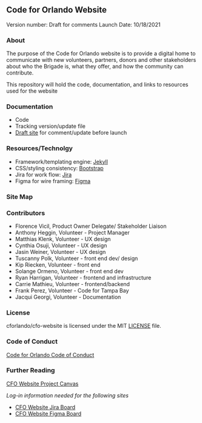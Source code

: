 ## Code for Orlando Website

Version number: Draft for comments
Launch Date: 10/18/2021

### About

The purpose of the Code for Orlando website is to provide a digital home to communicate with new volunteers, partners, donors and other stakeholders about who the Brigade is, what they offer, and how the community can contribute.

This repository will hold the code, documentation, and links to resources used for the website

### Documentation 

 - Code
 - Tracking version/update file
 - [Draft site](https://grav.changeprogramming.com/) for comment/update before launch 

### Resources/Technolgy

- Framework/templating engine: [Jekyll](https://jekyllrb.com/)
- CSS/styling consistency: [Bootstrap](https://getbootstrap.com/)
- Jira for work flow: [Jira](https://www.atlassian.com/software/jira?&aceid=&adposition=&adgroup=89541892462&campaign=9124878129&creative=415522909140&device=m&keyword=jira&matchtype=e&network=g&placement=&ds_kids=p51241496118&ds_e=GOOGLE&ds_eid=700000001558501&ds_e1=GOOGLE&gclid=EAIaIQobChMI2Zao6-mx8wIVC02GCh39ugUPEAAYAiAAEgJiHfD_BwE&gclsrc=aw.ds)
- Figma for wire framing: [Figma](https://www.figma.com/)
 
### Site Map

### Contributors

- Florence Vicil, Product Owner Delegate/ Stakeholder Liaison
- Anthony Heggin, Volunteer - Project Manager
- Matthias Klenk, Volunteer - UX design
- Cynthia Osuji, Volunteer - UX design
- Jasin Weiner, Volunteer - UX design
- Tuscanny Polk, Volunteer - front end dev/ design
- Kip Riecken, Volunteer - front end
- Solange Ormeno, Volunteer - front end dev
- Ryan Harrigan, Volunteer - frontend and infrastructure
- Carrie Mathieu, Volunteer - frontend/backend
- Frank Perez, Volunteer - Code for Tampa Bay
- Jacqui Georgi, Volunteer - Documentation

### License

 cforlando/cfo-website  is licensed under the MIT [LICENSE](https://github.com/cforlando/brigade-resources/blob/master/LICENSE) file.

### Code of Conduct

[Code for Orlando Code of Conduct](https://github.com/cforlando/codeofconduct)

### Further Reading

[CFO Website Project Canvas](https://docs.google.com/presentation/d/1Uir9M8K-s-ovkNIkMlx4tlofZ8BTiuZWv3iYBr3sJ-s/edit#slide=id.geb8b826570_0_5)

*Log-in information needed for the following sites*

- [CFO Website Jira Board](https://id.atlassian.com/login?continue=https%3A%2F%2Fgeo-nomad.atlassian.net%2Flogin%3FredirectCount%3D1%26dest-url%3D%252Fsecure%252FRapidBoard.jspa%253FrapidView%253D3%2526projectKey%253DCS%26application%3Djira&application=jira)
- [CFO Website Figma Board](https://www.figma.com/file/8LLqaSdO0uM52DO1IUgb56/CFO-website?node-id=0%3A1)

